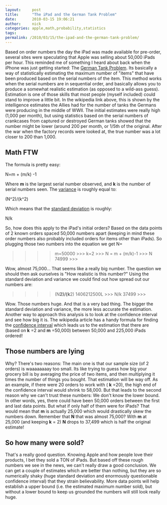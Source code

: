 ```yaml
---
layout:     post
title:      "The iPad and the German Tank Problem"
date:       2010-03-15 19:06:21
author:     nick
categories: apple,math,probability,statistics
tags:  
permalink: /2010/03/15/the-ipad-and-the-german-tank-problem/
---
```

Based on order numbers the day the iPad was made available for pre-order, several sites were speculating that Apple was selling about 50,000 iPads per hour. This reminded me of something I heard about back when the iPhone was just getting started: The [German Tank Problem](http://en.wikipedia.org/wiki/German_tank_problem). Its basically a way of statistically estimating the maximum number of "items" that have been produced based on the serial numbers of the item. This method works when the serial numbers are in sequential order, and basically allows you to produce a somewhat realistic estimation (as opposed to a wild-ass guess). Estimation is one of those skills that most people (myself included) could stand to improve a little bit. In the wikipedia link above, this is shown by the intelligence estimates the Allies had for the number of tanks the Germans were producing in the middle of WWII. The initial estimates were really high (1,000 per month), but using statistics based on the serial numbers of crankcases from captured or destroyed German tanks showed that the number might be lower (around 200 per month, or 1/5th of the original. After the war when the factory records were looked at, the true number was a lot closer to 200 than 1,000. 

## Math FTW

The formula is pretty easy: 

N=m + (m/k) -1

Where **m** is the largest serial number observed, and **k** is the number of serial numbers seen. The [variance](http://en.wikipedia.org/wiki/Variance) is roughly equal to: 

(N^2)/(k^2)

Which means that the [standard deviation](http://en.wikipedia.org/wiki/Standard_deviation) is roughly: 

N/k

So, how does this apply to the iPad's initial orders? Based on the data points of 2 known orders spaced 50,000 numbers apart (keeping in mind these order numbers also probably included orders for items other than iPads). So plugging those two numbers into the equation we get N= 

> >>> m=50000 >>> k=2 >>> N = m + (m/k)-1 >>> N 74999 >>>

Wow, almost 75,000... That seems like a really big number. The question we should then ask ourselves is "How realistic is this number?" Using the standard deviation and variance we could find out how spread out our numbers are: 

> >>> (N**2)/(k**2) 1406212500L >>> N/k 37499 >>>

Wow. Those numbers huge. And that is a very bad thing. The bigger the standard deviation and variance, the more less accurate the estimation. Another way to approach this analysis is to look at the confidence interval and see how big it is. The wikipedia article has a handy formula for finding the [confidence interval](http://en.wikipedia.org/wiki/German_tank_problem#Confidence_intervals) which leads us to the estimation that there are (based on **k** =2 and **m** =50,000) between 50,000 and 225,000 iPads ordered! 

## Those numbers are lying

Why? There's two reasons: The main one is that our sample size (of 2 orders) is waaaaaaaay too small. Its like trying to guess how big your grocery bill is by averaging the price of two items, and then multiplying it times the number of things you bought. That estimation will be way off. As an example, if there were 20 orders to work with ( **k** =20), the high end of the confidence interval would shrink to 58,000. But that leads to the second reason why we can't trust these numbers: We don't know the lower bound. In other words, yes, there could have been 50,000 orders between the first and last data points. But what if only half of them were for iPads? That would mean that **m** is actually 25,000 which would drastically skew the numbers down. Remember that **N** that was almost 75,000? With **m** at 25,000 (and keeping **k** = 2) **N** drops to 37,499 which is half the original estimate! 

## So how many were sold?

That's a really good question. Knowing Apple and how people love their products, I bet they sold a TON of iPads. But based off these rough numbers we see in the news, we can't really draw a good conclusion. We can get a couple of estimates which are better than nothing, but they are so numerically shaky (huge standard deviation and enormously questionable confidence interval) that they strain believability. More data points will help establish a upper bound (i.e. the estimated maximum number sold), but without a lower bound to keep us grounded the numbers will still look really huge.
